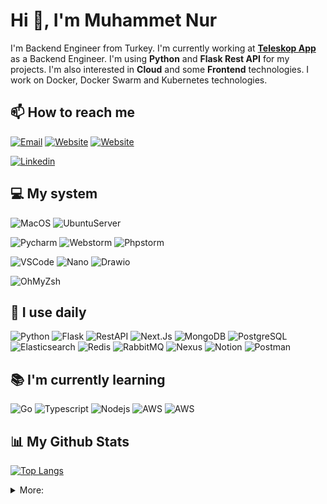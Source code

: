 # Hi 👋, I'm Muhammet Nur

I'm Backend Engineer from Turkey. I'm currently working at [**Teleskop App**](https://teleskop.app) as a Backend Engineer.
I'm using **Python** and **Flask Rest API** for my projects. I'm also interested in **Cloud** and some **Frontend** technologies.
I work on Docker, Docker Swarm and Kubernetes technologies.

## 📫 How to reach me

[![Email](https://img.shields.io/badge/-muhammetnurhan@gmail.com-EA4335?style=flat&logo=gmail&logoColor=white&link=mailto:muhammetnurhan@gmail.com)](mailto:muhammetnurhan@gmail.com)
[![Website](https://img.shields.io/badge/-devinzone.com-black?style=flat&logo=google-chrome&logoColor=white)](https://devinzone.com)
[![Website](https://img.shields.io/badge/-bilisimsozluk.com-black?style=flat&logo=firefox&logoColor=white)](https://bilisimsozluk.com)

[![Linkedin](https://img.shields.io/badge/-muhammetnurhan-blue?style=flat&logo=Linkedin&logoColor=white)](https://www.linkedin.com/in/muhammet-nur-han-a7bb8a135/)


## 💻 My system
![MacOS](https://img.shields.io/badge/-MacOS-black?style=flat&logo=apple&logoColor=white)
![UbuntuServer](https://img.shields.io/badge/-Ubuntu%20Server-E95420?style=flat&logo=Ubuntu&logoColor=white)

![Pycharm](https://img.shields.io/badge/-Pycharm-000000?style=flat&logo=Pycharm&logoColor=white)
![Webstorm](https://img.shields.io/badge/-Webstorm-000000?style=flat&logo=Webstorm&logoColor=white)
![Phpstorm](https://img.shields.io/badge/-Phpstrom-000000?style=flat&logo=Phpstorm&logoColor=white)

![VSCode](https://img.shields.io/badge/-VSCode-007ACC?style=flat&logo=Visual-Studio-Code&logoColor=white)
![Nano](https://img.shields.io/badge/-Nano-440077?style=flat)
![Drawio](https://img.shields.io/badge/-Drawio-orange?style=white)

![OhMyZsh](https://img.shields.io/badge/-Oh%20My%20Zsh-000000?style=flat&logo=GNU-Bash&logoColor=white)

## 🚀 I use daily 
![Python](https://img.shields.io/badge/Python-blue?style=flat&logo=Python&logoColor=white)
![Flask](https://img.shields.io/badge/Flask-black?style=flat&logo=Flask&logoColor=white)
![RestAPI](https://img.shields.io/badge/Rest%20API-orange?style=flat&logo=RestAPI&logoColor=white)
![Next.Js](https://img.shields.io/badge/Next.Js-black?style=flat&logo=nextdotjs&logoColor=white)
![MongoDB](https://img.shields.io/badge/MongoDB-green?style=flat&logo=mongodb&logoColor=white)
![PostgreSQL](https://img.shields.io/badge/PostgreSQL-blue?style=flat&logo=postgresql&logoColor=white)
![Elasticsearch](https://img.shields.io/badge/Elasticsearch-yellow?style=flat&logo=elasticsearch&logoColor=white)
![Redis](https://img.shields.io/badge/Redis-red?style=flat&logo=redis&logoColor=white)
![RabbitMQ](https://img.shields.io/badge/RabbitMQ-orange?style=flat&logo=rabbitmq&logoColor=white)
![Nexus](https://img.shields.io/badge/Nexus-green?style=flat&logo=sonatype&logoColor=white)
![Notion](https://img.shields.io/badge/Notion-black?style=flat&logo=notion&logoColor=white)
![Postman](https://img.shields.io/badge/Postman-orange?style=flat&logo=postman&logoColor=white)

## 📚 I'm currently learning
![Go](https://img.shields.io/badge/Go-blue?style=flat&logo=go&logoColor=white)
![Typescript](https://img.shields.io/badge/Typescript-blue?style=flat&logo=typescript&logoColor=white)
![Nodejs](https://img.shields.io/badge/Nodejs-green?style=flat&logo=node.js&logoColor=white)
![AWS](https://img.shields.io/badge/AWS-orange?style=flat&logo=amazon-aws&logoColor=white)
![AWS](https://img.shields.io/badge/CDK-blue?style=flat&logo=amazon-aws&logoColor=white)


## 📊 My Github Stats
[![Top Langs](https://github-readme-stats.vercel.app/api/top-langs/?username=muhammetnurhan&layout=default&hide_title=true)](https://github.com/muhammetnurhan)


<details>
<summary>More:</summary>

## 🛠 I have experience with
### Programming Languages and Framework
![Python](https://img.shields.io/badge/Python-blue?style=flat&logo=Python&logoColor=white)
![Php](https://img.shields.io/badge/Php-777BB4?style=flat&logo=php&logoColor=white)
![Laravel](https://img.shields.io/badge/Laravel-FF2D20?style=flat&logo=laravel&logoColor=white)
![Javascript](https://img.shields.io/badge/Javascript-yellow?style=flat&logo=javascript&logoColor=white)
![React](https://img.shields.io/badge/React-61DAFB?style=flat&logo=react&logoColor=white)
![Next.Js](https://img.shields.io/badge/Next-black?style=flat&logo=nextdotjs&logoColor=white)
![Bash](https://img.shields.io/badge/Bash-black?style=flat&logo=gnu-bash&logoColor=white)

### Frontend Technologies
![React](https://img.shields.io/badge/React-blue?style=flat&logo=react&logoColor=white)
![Next.Js](https://img.shields.io/badge/Next.Js-black?style=flat&logo=nextdotjs&logoColor=white)
![HTML5](https://img.shields.io/badge/HTML5-orange?style=flat&logo=html5&logoColor=white)
![CSS3](https://img.shields.io/badge/CSS3-blue?style=flat&logo=css3&logoColor=white)
![Bootstrap](https://img.shields.io/badge/Bootstrap-purple?style=flat&logo=bootstrap&logoColor=white)

### Databases
![MongoDB](https://img.shields.io/badge/MongoDB-green?style=flat&logo=mongodb&logoColor=white)
![PostgreSQL](https://img.shields.io/badge/PostgreSQL-blue?style=flat&logo=postgresql&logoColor=white)
![Redis](https://img.shields.io/badge/Redis-red?style=flat&logo=redis&logoColor=white)
![MsSQL](https://img.shields.io/badge/Microsoft%20SQL%20Server-CC2927?style=flat&logo=microsoftsqlserver&logoColor=white)
![MySQL](https://img.shields.io/badge/MySQL-4479A1?style=flat&logo=mysql&logoColor=white)

### Search
![Elasticsearch](https://img.shields.io/badge/Elasticsearch-yellow?style=flat&logo=elasticsearch&logoColor=white)

### DevOps
![Docker](https://img.shields.io/badge/Docker-blue?style=flat&logo=docker&logoColor=white)
![Kubernetes](https://img.shields.io/badge/kubernetes-blue?style=flat&logo=kubernetes&logoColor=white)
![Jenkins](https://img.shields.io/badge/Jenkins-red?style=flat&logo=jenkins&logoColor=white)
![Nginx](https://img.shields.io/badge/Nginx-green?style=flat&logo=nginx&logoColor=white)
![Nexus](https://img.shields.io/badge/Nexus-green?style=flat&logo=sonatype&logoColor=white)
![Git](https://img.shields.io/badge/Git-orange?style=flat&logo=git&logoColor=white)
![GitHub](https://img.shields.io/badge/GitHub-black?style=flat&logo=github&logoColor=white)
![GitHub-Actions](https://img.shields.io/badge/GitHub-Actions-black?style=flat&logo=github&logoColor=white)
![GitLab](https://img.shields.io/badge/GitLab-orange?style=flat&logo=gitlab&logoColor=white)
![GitLab-Runner](https://img.shields.io/badge/GitLab%20Runner-orange?style=flat&logo=gitlab&logoColor=white)

### Cloud & Hosting
![AWS](https://img.shields.io/badge/AWS-orange?style=flat&logo=amazon-aws&logoColor=white)
![GoDaddy](https://img.shields.io/badge/GoDaddy-green?style=flat&logo=godaddy&logoColor=white)
![Cloudflare](https://img.shields.io/badge/Cloudflare-orange?style=flat&logo=cloudflare&logoColor=white)


### Others
![Linux](https://img.shields.io/badge/Linux-yellow?style=flat&logo=linux&logoColor=white)
![MacOS](https://img.shields.io/badge/MacOS-black?style=flat&logo=apple&logoColor=white)
![Jira](https://img.shields.io/badge/Jira-blue?style=flat&logo=jira&logoColor=white)
![Swagger](https://img.shields.io/badge/Swagger-49A32B?style=flat&logo=swagger&logoColor=white)
![Confluence](https://img.shields.io/badge/Confluence-blue?style=flat&logo=confluence&logoColor=white)
![Notion](https://img.shields.io/badge/Notion-black?style=flat&logo=notion&logoColor=white)
![Postman](https://img.shields.io/badge/Postman-orange?style=flat&logo=postman&logoColor=white)
![GitKraken](https://img.shields.io/badge/GitKraken-179287?style=flat&logo=gitkraken&logoColor=white)
![JWT](https://img.shields.io/badge/JWT-black?style=flat&logo=json-web-tokens&logoColor=white)
![Selenium](https://img.shields.io/badge/Selenium-green?style=flat&logo=selenium&logoColor=white)


</details>
